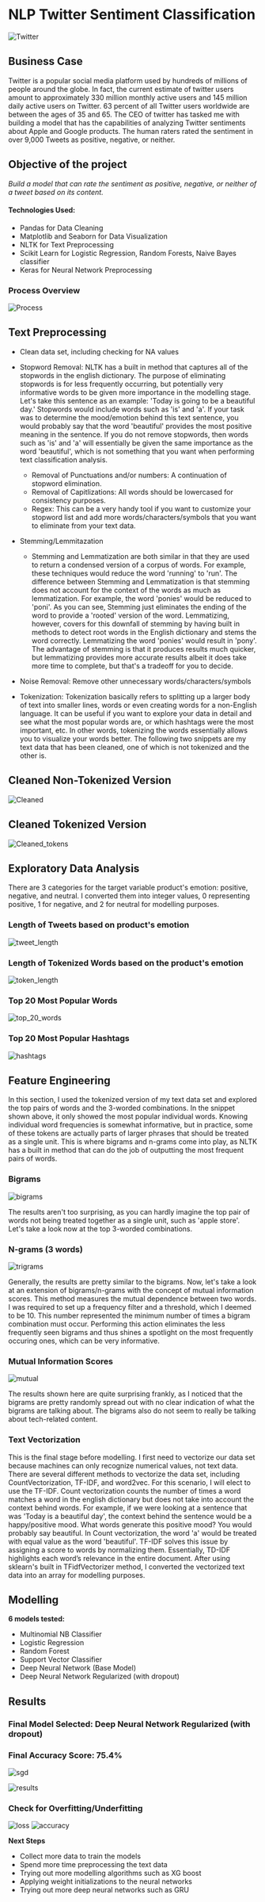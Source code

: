# NLP Twitter Sentiment Classification

![Twitter](https://github.com/edwardcheng22/NLP-Twitter-Sentiment-Classification/blob/master/images/twitter_image.jpeg)

## Business Case

Twitter is a popular social media platform used by hundreds of millions of people around the globe. In fact, the current estimate of twitter users amount to approximately 330 million monthly active users and 145 million daily active users on Twitter. 63 percent of all Twitter users worldwide are between the ages of 35 and 65. The CEO of twitter has tasked me with building a model that has the capabilities of analyzing Twitter sentiments about Apple and Google products. The human raters rated the sentiment in over 9,000 Tweets as positive, negative, or neither.


## Objective of the project
*Build a model that can rate the sentiment as positive, negative, or neither of a tweet based on its content.*


#### Technologies Used:
* Pandas for Data Cleaning
* Matplotlib and Seaborn for Data Visualization
* NLTK for Text Preprocessing
* Scikit Learn for Logistic Regression, Random Forests, Naive Bayes classifier 
* Keras for Neural Network Preprocessing

### Process Overview

![Process](https://github.com/edwardcheng22/NLP-Twitter-Sentiment-Classification/blob/master/images/process.PNG)

## Text Preprocessing

* Clean data set, including checking for NA values

* Stopword Removal: NLTK has a built in method that captures all of the stopwords in the english dictionary. The purpose of eliminating stopwords is for less frequently occurring, but potentially very informative words to be given more importance in the modelling stage. Let's take this sentence as an example: 'Today is going to be a beautiful day.' Stopwords would include words such as 'is' and 'a'. If your task was to determine the mood/emotion behind this text sentence, you would probably say that the word 'beautiful' provides the most positive meaning in the sentence. If you do not remove stopwords, then words such as 'is' and 'a' will essentially be given the same importance as the word 'beautiful', which is not something that you want when performing text classification analysis.
   * Removal of Punctuations and/or numbers: A continuation of stopword elimination.
   * Removal of Capitlizations: All words should be lowercased for consistency purposes.
   * Regex: This can be a very handy tool if you want to customize your stopword list and add more words/characters/symbols that you want to eliminate from your text data.
   
* Stemming/Lemmitazation
   * Stemming and Lemmatization are both similar in that they are used to return a condensed version of a corpus of words. For example, these techniques would reduce the word 'running' to 'run'. The difference between Stemming and Lemmatization is that stemming does not account for the context of the words as much as lemmatization. For example,  the word 'ponies' would be reduced to 'poni'. As you can see, Stemming just eliminates the ending of the word to provide a 'rooted' version of the word. Lemmatizing, however, covers for this downfall of stemming by having built in methods to detect root words in the English dictionary and stems the word correctly. Lemmatizing the word 'ponies' would result in 'pony'. The advantage of stemming is that it produces results much quicker, but lemmatizing provides more accurate results albeit it does take more time to complete, but that's a tradeoff for you to decide.

* Noise Removal: Remove other unnecessary words/characters/symbols

* Tokenization: Tokenization basically refers to splitting up a larger body of text into smaller lines, words or even creating words for a non-English language. It can be useful if you want to explore your data in detail and see what the most popular words are, or which hashtags were the most important, etc. In other words, tokenizing the words essentially allows you to visualize your words better. The following two snippets are my text data that has been cleaned, one of which is not tokenized and the other is.

 ## Cleaned Non-Tokenized Version
 
 ![Cleaned](https://github.com/edwardcheng22/NLP-Twitter-Sentiment-Classification/blob/master/images/cleaned_data.png)

 ## Cleaned Tokenized Version
 
 ![Cleaned_tokens](https://github.com/edwardcheng22/NLP-Twitter-Sentiment-Classification/blob/master/images/tokenized_version.PNG)
 

 ## Exploratory Data Analysis
 
 There are 3 categories for the target variable product's emotion: positive, negative, and neutral. I converted them into integer values, 0 representing positive, 1 for negative, and 2 for neutral for modelling purposes.
 
 ### Length of Tweets based on product's emotion
 
 ![tweet_length](https://github.com/edwardcheng22/NLP-Twitter-Sentiment-Classification/blob/master/images/tweet_length.PNG)
 
 ### Length of Tokenized Words based on the product's emotion
 
 ![token_length](https://github.com/edwardcheng22/NLP-Twitter-Sentiment-Classification/blob/master/images/token_length.PNG)
 
 ### Top 20 Most Popular Words
 
 ![top_20_words](https://github.com/edwardcheng22/NLP-Twitter-Sentiment-Classification/blob/master/images/top_20_popular_words.PNG)
 
 ### Top 20 Most Popular Hashtags
 
 ![hashtags](https://github.com/edwardcheng22/NLP-Twitter-Sentiment-Classification/blob/master/images/top_20_popular_hashtags.PNG)
 
 ## Feature Engineering
 
 In this section, I used the tokenized version of my text data set and explored the top pairs of words and the 3-worded combinations. In the snippet shown above, it only showed the most popular individual words. Knowing individual word frequencies is somewhat informative, but in practice, some of these tokens are actually parts of larger phrases that should be treated as a single unit. This is where bigrams and n-grams come into play, as NLTK has a built in method that can do the job of outputting the most frequent pairs of words.
 
 ### Bigrams
 
 ![bigrams](https://github.com/edwardcheng22/NLP-Twitter-Sentiment-Classification/blob/master/images/bigrams.PNG)
 
 The results aren't too surprising, as you can hardly imagine the top pair of words not being treated together as a single unit, such as 'apple store'. Let's take a look now at the top 3-worded combinations.
 
 ### N-grams (3 words)
 
 ![trigrams](https://github.com/edwardcheng22/NLP-Twitter-Sentiment-Classification/blob/master/images/3-gram-combination.PNG)
 
 Generally, the results are pretty similar to the bigrams. Now, let's take a look at an extension of bigrams/n-grams with the concept of mutual information scores. This method measures the mutual dependence between two words. I was required to set up a frequency filter and a threshold, which I deemed to be 10. This number represented the minimum number of times a bigram combination must occur. Performing this action eliminates the less frequently seen bigrams and thus shines a spotlight on the most frequently occuring ones, which can be very informative.
 
 ### Mutual Information Scores
 
 ![mutual](https://github.com/edwardcheng22/NLP-Twitter-Sentiment-Classification/blob/master/images/mutual_info_score.PNG)
 
 The results shown here are quite surprising frankly, as I noticed that the bigrams are pretty randomly spread out with no clear indication of what the bigrams are talking about. The bigrams also do not seem to really be talking about tech-related content.
 
 ### Text Vectorization
 
 This is the final stage before modelling. I first need to vectorize our data set because machines can only recognize numerical values, not text data. There are several different methods to vectorize the data set, including CountVectorization, TF-IDF, and word2vec. For this scenario, I will elect to use the TF-IDF. Count vectorization counts the number of times a word matches a word in the english dictionary but does not take into account the context behind words. For example, if we were looking at a sentence that was 'Today is a beautiful day', the context behind the sentence would be a happy/positive mood. What words generate this positive mood? You would probably say beautiful. In Count vectorization, the word 'a' would be treated with equal value as the word 'beautiful'. TF-IDF solves this issue by assigning a score to words by normalizing them. Essentially, TD-IDF highlights each word’s relevance in the entire document. After using sklearn's built in TFidfVectorizer method, I converted the vectorized text data into an array for modelling purposes.
 
 ## Modelling
 
 **6 models tested:**
   
   * Multinomial NB Classifier
   * Logistic Regression
   * Random Forest
   * Support Vector Classifier
   * Deep Neural Network (Base Model)
   * Deep Neural Network Regularized (with dropout)
   
## Results

### Final Model Selected: Deep Neural Network Regularized (with dropout)

### Final Accuracy Score: 75.4%

![sgd](https://github.com/edwardcheng22/NLP-Twitter-Sentiment-Classification/blob/master/images/SGD_model.PNG)

![results](https://github.com/edwardcheng22/NLP-Twitter-Sentiment-Classification/blob/master/images/results.PNG)

### Check for Overfitting/Underfitting

![loss](https://github.com/edwardcheng22/NLP-Twitter-Sentiment-Classification/blob/master/images/loss_function.PNG)
![accuracy](https://github.com/edwardcheng22/NLP-Twitter-Sentiment-Classification/blob/master/images/accuracy_function.PNG)

**Next Steps**
  * Collect more data to train the models
  * Spend more time preprocessing the text data
  * Trying out more modelling algorithms such as XG boost
  * Applying weight initializations to the neural networks 
  * Trying out more deep neural networks such as GRU

